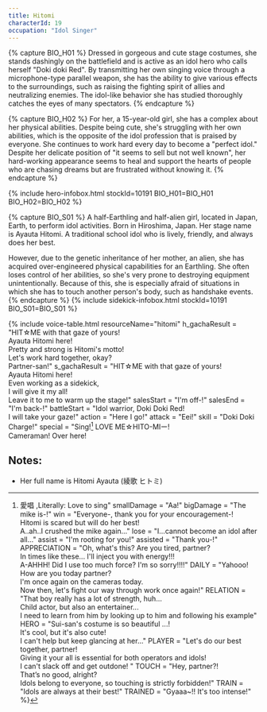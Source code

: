 ```yaml
---
title: Hitomi
characterId: 19
occupation: "Idol Singer"
---
```


{% capture BIO_H01 %}
Dressed in gorgeous and cute stage costumes, she stands dashingly on the battlefield and is active as an idol hero who calls herself "Doki doki Red". By transmitting her own singing voice through a microphone-type parallel weapon, she has the ability to give various effects to the surroundings, such as raising the fighting spirit of allies and neutralizing enemies. The idol-like behavior she has studied thoroughly catches the eyes of many spectators.
{% endcapture %}

{% capture BIO_H02 %}
For her, a 15-year-old girl, she has a complex about her physical abilities. Despite being cute, she's struggling with her own abilities, which is the opposite of the idol profession that is praised by everyone.  She continues to work hard every day to become a "perfect idol." Despite her delicate position of "it seems to sell but not well known", her hard-working appearance seems to heal and support the hearts of people who are chasing dreams but are frustrated without knowing it.
{% endcapture %}

{% include hero-infobox.html stockId=10191 BIO_H01=BIO_H01 BIO_H02=BIO_H02 %}

{% capture BIO_S01 %}
A half-Earthling and half-alien girl, located in Japan, Earth, to perform idol activities. Born in Hiroshima, Japan. Her stage name is Ayauta Hitomi. A traditional school idol who is lively, friendly, and always does her best.

However, due to the genetic inheritance of her mother, an alien, she has acquired over-engineered physical capabilities for an Earthling. She often loses control of her abilities, so she's very prone to destroying equipment unintentionally. Because of this, she is especially afraid of situations in which she has to touch another person's body, such as handshake events.
{% endcapture %}
{% include sidekick-infobox.html stockId=10191 BIO_S01=BIO_S01 %}

{% include voice-table.html resourceName="hitomi"
h_gachaResult = "HIT☆ME with that gaze of yours! <br>Ayauta Hitomi here!<br>Pretty and strong is Hitomi's motto!<br>Let's work hard together, okay?<br>Partner-san!"
s_gachaResult = "HIT☆ME with that gaze of yours! <br>Ayauta Hitomi here!<br>Even working as a sidekick,<br>I will give it my all!<br>Leave it to me to warm up the stage!"
salesStart = "I'm off-!"
salesEnd = "I'm back-!"
battleStart = "Idol warrior, Doki Doki Red!<br>I will take your gaze!"
action = "Here I go!"
attack = "Eei!"
skill = "Doki Doki Charge!"
special = "Sing![^Hitomi1] LOVE ME☆HITO-MIー!<br>Cameraman! Over here!

[^Hitomi1]: 愛唱 ,Literally: Love to sing"
smallDamage = "Aa!"
bigDamage = "The mike is-!"
win = "Everyone-, thank you for your encouragement-!<br>Hitomi is scared but will do her best!<br>A..ah..I crushed the mike again…"
lose = "I...cannot become an idol after all…"
assist = "I'm rooting for you!"
assisted = "Thank you-!"
APPRECIATION = "Oh, what's this? Are you tired, partner?<br>In times like these... I'll inject you with energy!!!<br>A-AHHH! Did I use too much force? I'm so sorry!!!!"
DAILY = "Yahooo! How are you today partner?<br>I'm once again on the cameras today.<br>Now then, let's fight our way through work once again!"
RELATION = "That boy really has a lot of strength, huh...<br>Child actor, but also an entertainer...<br>I need to learn from him by looking up to him and following his example"
HERO = "Sui-san's costume is so beautiful ...!<br>It's cool, but it's also cute!<br>I can't help but keep glancing at her..."
PLAYER = "Let's do our best together, partner!<br>Giving it your all is essential for both operators and idols!<br>I can't slack off and get outdone! "
TOUCH = "Hey, partner?!<br>That’s no good, alright?<br>Idols belong to everyone, so touching is strictly forbidden!"
TRAIN = "Idols are always at their best!"
TRAINED = "Gyaaa~!! It's too intense!"
%}

## Notes:

- Her full name is Hitomi Ayauta (綾歌 ヒトミ)
